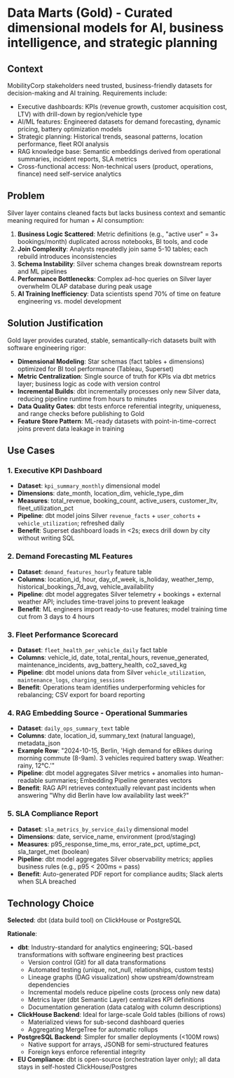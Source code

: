 # Data Marts (Gold) - Curated dimensional models for AI, business intelligence, and strategic planning

## Context

MobilityCorp stakeholders need trusted, business-friendly datasets for decision-making and AI training. Requirements include:

- Executive dashboards: KPIs (revenue growth, customer acquisition cost, LTV) with drill-down by region/vehicle type
- AI/ML features: Engineered datasets for demand forecasting, dynamic pricing, battery optimization models
- Strategic planning: Historical trends, seasonal patterns, location performance, fleet ROI analysis
- RAG knowledge base: Semantic embeddings derived from operational summaries, incident reports, SLA metrics
- Cross-functional access: Non-technical users (product, operations, finance) need self-service analytics

## Problem

Silver layer contains cleaned facts but lacks business context and semantic meaning required for human + AI consumption:

1. **Business Logic Scattered**: Metric definitions (e.g., "active user" = 3+ bookings/month) duplicated across notebooks, BI tools, and code
2. **Join Complexity**: Analysts repeatedly join same 5-10 tables; each rebuild introduces inconsistencies
3. **Schema Instability**: Silver schema changes break downstream reports and ML pipelines
4. **Performance Bottlenecks**: Complex ad-hoc queries on Silver layer overwhelm OLAP database during peak usage
5. **AI Training Inefficiency**: Data scientists spend 70% of time on feature engineering vs. model development

## Solution Justification

Gold layer provides curated, stable, semantically-rich datasets built with software engineering rigor:

- **Dimensional Modeling**: Star schemas (fact tables + dimensions) optimized for BI tool performance (Tableau, Superset)
- **Metric Centralization**: Single source of truth for KPIs via dbt metrics layer; business logic as code with version control
- **Incremental Builds**: dbt incrementally processes only new Silver data, reducing pipeline runtime from hours to minutes
- **Data Quality Gates**: dbt tests enforce referential integrity, uniqueness, and range checks before publishing to Gold
- **Feature Store Pattern**: ML-ready datasets with point-in-time-correct joins prevent data leakage in training

## Use Cases

### 1. Executive KPI Dashboard
- **Dataset**: `kpi_summary_monthly` dimensional model
- **Dimensions**: date_month, location_dim, vehicle_type_dim
- **Measures**: total_revenue, booking_count, active_users, customer_ltv, fleet_utilization_pct
- **Pipeline**: dbt model joins Silver `revenue_facts` + `user_cohorts` + `vehicle_utilization`; refreshed daily
- **Benefit**: Superset dashboard loads in <2s; execs drill down by city without writing SQL

### 2. Demand Forecasting ML Features
- **Dataset**: `demand_features_hourly` feature table
- **Columns**: location_id, hour, day_of_week, is_holiday, weather_temp, historical_bookings_7d_avg, vehicle_availability
- **Pipeline**: dbt model aggregates Silver telemetry + bookings + external weather API; includes time-travel joins to prevent leakage
- **Benefit**: ML engineers import ready-to-use features; model training time cut from 3 days to 4 hours

### 3. Fleet Performance Scorecard
- **Dataset**: `fleet_health_per_vehicle_daily` fact table
- **Columns**: vehicle_id, date, total_rental_hours, revenue_generated, maintenance_incidents, avg_battery_health, co2_saved_kg
- **Pipeline**: dbt model unions data from Silver `vehicle_utilization`, `maintenance_logs`, `charging_sessions`
- **Benefit**: Operations team identifies underperforming vehicles for rebalancing; CSV export for board reporting

### 4. RAG Embedding Source - Operational Summaries
- **Dataset**: `daily_ops_summary_text` table
- **Columns**: date, location_id, summary_text (natural language), metadata_json
- **Example Row**: "2024-10-15, Berlin, 'High demand for eBikes during morning commute (8-9am). 3 vehicles required battery swap. Weather: rainy, 12°C.'"
- **Pipeline**: dbt model aggregates Silver metrics + anomalies into human-readable summaries; Embedding Pipeline generates vectors
- **Benefit**: RAG API retrieves contextually relevant past incidents when answering "Why did Berlin have low availability last week?"

### 5. SLA Compliance Report
- **Dataset**: `sla_metrics_by_service_daily` dimensional model
- **Dimensions**: date, service_name, environment (prod/staging)
- **Measures**: p95_response_time_ms, error_rate_pct, uptime_pct, sla_target_met (boolean)
- **Pipeline**: dbt model aggregates Silver observability metrics; applies business rules (e.g., p95 < 200ms = pass)
- **Benefit**: Auto-generated PDF report for compliance audits; Slack alerts when SLA breached

## Technology Choice

**Selected**: dbt (data build tool) on ClickHouse or PostgreSQL

**Rationale**:
- **dbt**: Industry-standard for analytics engineering; SQL-based transformations with software engineering best practices
  - Version control (Git) for all data transformations
  - Automated testing (unique, not_null, relationships, custom tests)
  - Lineage graphs (DAG visualization) show upstream/downstream dependencies
  - Incremental models reduce pipeline costs (process only new data)
  - Metrics layer (dbt Semantic Layer) centralizes KPI definitions
  - Documentation generation (data catalog with column descriptions)
- **ClickHouse Backend**: Ideal for large-scale Gold tables (billions of rows)
  - Materialized views for sub-second dashboard queries
  - Aggregating MergeTree for automatic rollups
- **PostgreSQL Backend**: Simpler for smaller deployments (<100M rows)
  - Native support for arrays, JSONB for semi-structured features
  - Foreign keys enforce referential integrity
- **EU Compliance**: dbt is open-source (orchestration layer only); all data stays in self-hosted ClickHouse/Postgres
